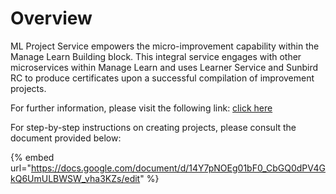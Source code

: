# Overview

ML Project Service empowers the micro-improvement capability within the Manage Learn Building block. This integral service engages with other microservices within Manage Learn and uses Learner Service and Sunbird RC to produce certificates upon a successful compilation of improvement projects.

For further information, please visit the following link: [click here](../../../../../learn/functional-capabilities/manage-learn/overview.md)

For step-by-step instructions on creating projects, please consult the document provided below:

{% embed url="https://docs.google.com/document/d/14Y7pNOEg01bF0_CbGQ0dPV4GkQ6UmULBWSW_vha3KZs/edit" %}
